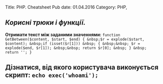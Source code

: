 Title: PHP. Cheatsheet
Pub date: 01.04.2016
Category: PHP, 

_Корисні трюки і функції._
-----
**Отримати текст між заданими значеннями:**
`function GetBetween($content, $start, $end)
{
&nbsp;$r = explode($start, $content);
&nbsp;if (isset($r[1]))
&nbsp; {
&nbsp;&nbsp; $r = explode($end, $r[1]);
&nbsp;&nbsp; return $r[0];
&nbsp; }
&nbsp; return '';
}`

**Дізнатися, від якого користувача виконується скрипт:**
`echo exec('whoami');`
-----